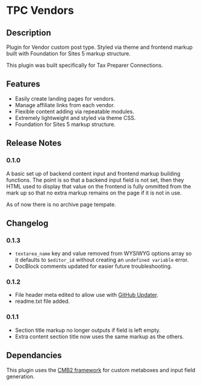 # TPC Vendors

## Description
Plugin for Vendor custom post type. Styled via theme and frontend markup built with Foundation for Sites 5 markup structure.

This plugin was built specifically for Tax Preparer Connections.

## Features
* Easily create landing pages for vendors.
* Manage affiliate links from each vendor.
* Flexible content adding via repeatable modules.
* Extremely lightweight and styled via theme CSS.
* Foundation for Sites 5 markup structure.

## Release Notes

### 0.1.0

A basic set up of backend content input and frontend markup building functions. The point is so that a backend input field is not set, then they HTML used to display that value on the frontend is fully ommitted from the mark up so that no extra markup remains on the page if it is not in use.

As of now there is no archive page tempate.

## Changelog

### 0.1.3

* `textarea_name` key and value removed from WYSIWYG options array so it defaults to `$editor_id` without creating an `undefined variable` error.
* DocBlock comments updated for easier future troubleshooting.

### 0.1.2

* File header meta edited to allow use with [GitHub Updater](https://github.com/afragen/github*updater).
* readme.txt file added.

### 0.1.1

* Section title markup no longer outputs if field is left empty.
* Extra content section title now uses the same markup as the others.

## Dependancies
This plugin uses the [CMB2 framework](https://github.com/WebDevStudios/CMB2) for custom metaboxes and input field generation.

